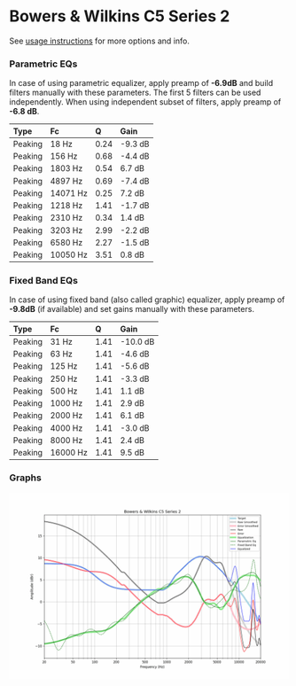 # Bowers & Wilkins C5 Series 2
See [usage instructions](https://github.com/jaakkopasanen/AutoEq#usage) for more options and info.

### Parametric EQs
In case of using parametric equalizer, apply preamp of **-6.9dB** and build filters manually
with these parameters. The first 5 filters can be used independently.
When using independent subset of filters, apply preamp of **-6.8 dB**.

| Type    | Fc       |    Q | Gain    |
|:--------|:---------|:-----|:--------|
| Peaking | 18 Hz    | 0.24 | -9.3 dB |
| Peaking | 156 Hz   | 0.68 | -4.4 dB |
| Peaking | 1803 Hz  | 0.54 | 6.7 dB  |
| Peaking | 4897 Hz  | 0.69 | -7.4 dB |
| Peaking | 14071 Hz | 0.25 | 7.2 dB  |
| Peaking | 1218 Hz  | 1.41 | -1.7 dB |
| Peaking | 2310 Hz  | 0.34 | 1.4 dB  |
| Peaking | 3203 Hz  | 2.99 | -2.2 dB |
| Peaking | 6580 Hz  | 2.27 | -1.5 dB |
| Peaking | 10050 Hz | 3.51 | 0.8 dB  |

### Fixed Band EQs
In case of using fixed band (also called graphic) equalizer, apply preamp of **-9.8dB**
(if available) and set gains manually with these parameters.

| Type    | Fc       |    Q | Gain     |
|:--------|:---------|:-----|:---------|
| Peaking | 31 Hz    | 1.41 | -10.0 dB |
| Peaking | 63 Hz    | 1.41 | -4.6 dB  |
| Peaking | 125 Hz   | 1.41 | -5.6 dB  |
| Peaking | 250 Hz   | 1.41 | -3.3 dB  |
| Peaking | 500 Hz   | 1.41 | 1.1 dB   |
| Peaking | 1000 Hz  | 1.41 | 2.9 dB   |
| Peaking | 2000 Hz  | 1.41 | 6.1 dB   |
| Peaking | 4000 Hz  | 1.41 | -3.0 dB  |
| Peaking | 8000 Hz  | 1.41 | 2.4 dB   |
| Peaking | 16000 Hz | 1.41 | 9.5 dB   |

### Graphs
![](./Bowers%20&%20Wilkins%20C5%20Series%202.png)